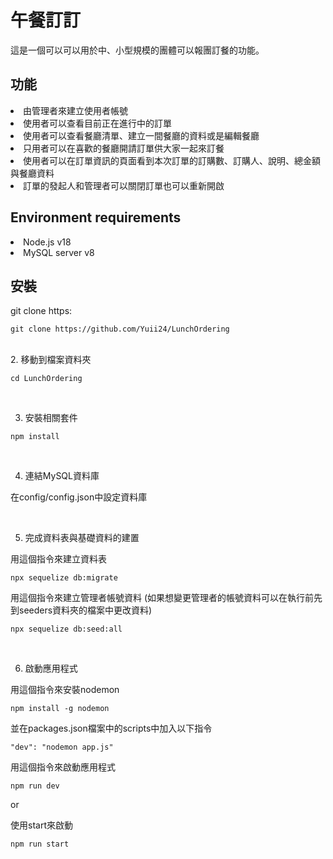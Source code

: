 <h1>午餐訂訂</h1>
這是一個可以可以用於中、小型規模的團體可以報團訂餐的功能。

<h2>功能</h2>
<li>由管理者來建立使用者帳號</li>
<li>使用者可以查看目前正在進行中的訂單</li>
<li>使用者可以查看餐廳清單、建立一間餐廳的資料或是編輯餐廳</li>
<li>只用者可以在喜歡的餐廳開請訂單供大家一起來訂餐</li>
<li>使用者可以在訂單資訊的頁面看到本次訂單的訂購數、訂購人、說明、總金額與餐廳資料</li>
<li>訂單的發起人和管理者可以關閉訂單也可以重新開啟</li>

<h2>Environment requirements</h2>

<li>Node.js v18</li>
<li>MySQL server v8</li>

<h2>安裝</h2>

git clone https:

```
git clone https://github.com/Yuii24/LunchOrdering
```
<br>
2. 移動到檔案資料夾

```
cd LunchOrdering
```
<br>

3. 安裝相關套件

```
npm install
```

<br />

4. 連結MySQL資料庫

在config/config.json中設定資料庫<br />

<br />

5. 完成資料表與基礎資料的建置

用這個指令來建立資料表
```
npx sequelize db:migrate
```

用這個指令來建立管理者帳號資料
(如果想變更管理者的帳號資料可以在執行前先到seeders資料夾的檔案中更改資料)
```
npx sequelize db:seed:all
```

<br />

6. 啟動應用程式

用這個指令來安裝nodemon
```
npm install -g nodemon
```
並在packages.json檔案中的scripts中加入以下指令
```
"dev": "nodemon app.js"
```

用這個指令來啟動應用程式
```
npm run dev
```

or

使用start來啟動

```
npm run start
```
